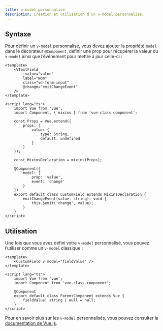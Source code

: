```yaml
---
title: v-model personnalisé
description: Création et utilisation d’un v-model personnalisé.
---
```


## Syntaxe

<doc-indent>

Pour définir un `v-model` personnalisé, vous devez ajouter la propriété `model` dans le décorateur `@Component`, définir une prop pour récupérer la valeur du `v-model` ainsi que l’événement pour mettre à jour celle-ci :

</doc-indent>

```vue
<template>
	<VTextField
		:value="value"
		label="Nom"
		class="vd-form-input"
		@change="emitChangeEvent"
	/>
</template>

<script lang="ts">
	import Vue from 'vue';
	import Component, { mixins } from 'vue-class-component';

	const Props = Vue.extend({
		props: {
			value: {
				type: String,
				default: undefined
			}
		}
	});

	const MixinsDeclaration = mixins(Props);

	@Component({
		model: {
			prop: 'value',
			event: 'change'
		}
	})
	export default class CustomField extends MixinsDeclaration {
		emitChangeEvent(value: string): void {
			this.$emit('change', value);
		}
	}
</script>
```

## Utilisation

Une fois que vous avez défini votre `v-model` personnalisé, vous pouvez l’utiliser comme un `v-model` classique :

```vue
<template>
	<CustomField v-model="fieldValue" />
</template>

<script lang="ts">
	import Vue from 'vue';
	import Component from 'vue-class-component';

	@Component
	export default class ParentComponent extends Vue {
		fieldValue: string | null = null;
	}
</script>
```

<doc-alert type="info">

Pour en savoir plus sur les `v-model` personnalisés, vous pouvez consulter la [documentation de Vue.js](https://fr.vuejs.org/v2/guide/components-custom-events.html#Personnaliser-le-v-model-du-composant).

</doc-alert>
